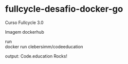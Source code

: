 # fullcycle-desafio-docker-go
Curso Fullcycle 3.0

Imagem dockerhub

run   
docker run clebersimm/codeeducation

output:
Code.education Rocks!
